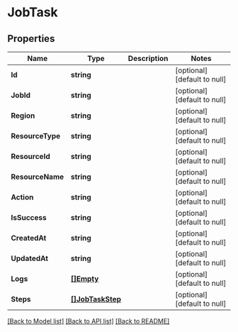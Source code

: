 # JobTask

## Properties
Name | Type | Description | Notes
------------ | ------------- | ------------- | -------------
**Id** | **string** |  | [optional] [default to null]
**JobId** | **string** |  | [optional] [default to null]
**Region** | **string** |  | [optional] [default to null]
**ResourceType** | **string** |  | [optional] [default to null]
**ResourceId** | **string** |  | [optional] [default to null]
**ResourceName** | **string** |  | [optional] [default to null]
**Action** | **string** |  | [optional] [default to null]
**IsSuccess** | **string** |  | [optional] [default to null]
**CreatedAt** | **string** |  | [optional] [default to null]
**UpdatedAt** | **string** |  | [optional] [default to null]
**Logs** | [**[]Empty**](empty.md) |  | [optional] [default to null]
**Steps** | [**[]JobTaskStep**](JobTaskStep.md) |  | [optional] [default to null]

[[Back to Model list]](../README.md#documentation-for-models) [[Back to API list]](../README.md#documentation-for-api-endpoints) [[Back to README]](../README.md)


